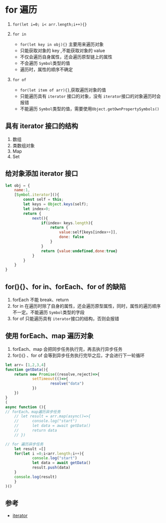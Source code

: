 # for 遍历

1. `for(let i=0; i< arr.length;i++){}`
2. `for in`

	* `for(let key in obj){}` 主要用来遍历对象
	* 只能获取对象的 key ,不能获取对象的 value
	* 不仅会遍历自身属性，还会遍历原型链上的属性
	* 不会遍历 `Symbol`类型的值
	* 遍历时，属性的顺序不确定

3. `for of`

	* `for(let item of arr){}`,获取遍历对象的值
	* 只能遍历具有 `iterator` 接口的对象，没有 `iterator`接口的对象遍历时会报错
	* 不能遍历 `Symbol`类型的值，需要使用`Object.getOwnPropertySymbols()`

## 具有 iterator 接口的结构

1. 数组
2. 类数组对象
3. Map
4. Set

## 给对象添加 iterator 接口

```js
let obj = {
	name:1,
	[Symbol.iterator](){
		const self = this;
		let keys = Object.keys(self);
		let index=0;
		return {
			next(){
				if(index< keys.length){
					return {
						value:self[keys[index++]],
						done: false
					}
				}
				return {value:undefined,done:true}
			}
		}
	}
}
```

## for(){}、for in、forEach、for of 的缺陷

1. forEach 不能 break、return
2. for in 在遍历时除了自身的属性，还会遍历原型属性，同时，属性的遍历顺序不一定。不能遍历 `Symbol`类型的字段
3. for of 只能遍历具有 `iterator`接口的结构，否则会报错

## 使用 forEach、map 遍历对象

1. forEach、map 会把同步任务执行完，再去执行异步任务
2. for(){} 、for of 会等到异步任务执行完毕之后，才会进行下一轮循环

```js
let arr= [1,2,3,4]
function getData(){
	return new Promise((resolve,reject)=>{
			setTimeout(()=>{
					resolve("data")
			})
	})
}
(
async function (){
// forEach。map遍历异步任务
	// let result = arr.map(async()=>{
	// 		console.log("start")
	// 		let data = await getData()
	// 		return data
	// })

// for 遍历异步任务
	let result =[]
	for(let i =0;i<arr.length;i++){
			console.log("start")
			let data = await getData()
			result.push(data)
	}
	console.log(result)
	}
)()
```

## 参考

* [iterator](https://es6.ruanyifeng.com/#docs/iterator)
